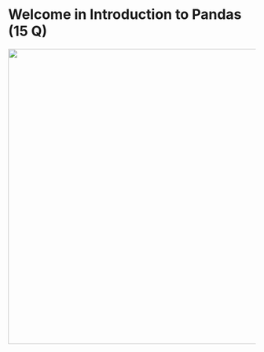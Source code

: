 # Welcome in Introduction to Pandas (15 Q)
<!-- ![alt text](My Pandas Badge.png) -->
<div align="center">
  <img src="https://assets.leetcode.com/static_assets/others/Introduction_to_Pandas.gif" width="600" />
</div>
